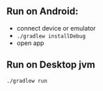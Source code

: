 ## Run on Android:
- connect device or emulator
- `./gradlew installDebug`
- open app

## Run on Desktop jvm
  `./gradlew run`